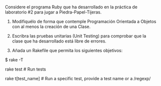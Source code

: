 Considere el programa Ruby que ha desarrollado en la práctica de laboratorio #2 para jugar a Piedra-Papel-Tijeras.

 

1) Modifiquélo de forma que contemple Programación Orientada a Objetos con al menos la creación de una Clase.

 

2) Escribra las pruebas unitarias (Unit Testing) para comprobar que la clase que ha desarrollado está libre de errores.

 

3) Añada un Rakefile que permita los siguientes objetivos:

 $ rake -T

rake test                # Run tests

rake t[test_name]   # Run a specific test, provide a test name or a /regexp/ 

